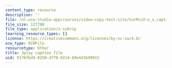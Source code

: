 ```yaml
---
content_type: resource
description: ''
file: /ol-ocw-studio-app/courses/video-copy-test-site/turMcLH-o_o_captions.vtt
file_size: 127788
file_type: application/x-subrip
learning_resource_types: []
license: https://creativecommons.org/licenses/by-nc-sa/4.0/
ocw_type: OCWFile
resourcetype: Other
title: 3play caption file
uid: 9176fbd4-9250-4770-9214-b9e443b90915
---
```

